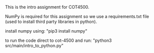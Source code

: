 This is the intro assignment for COT4500. 

NumPy is required for this assignment so we use a requirements.txt file (used to install third party libraries in python).

install numpy using: "pip3 install numpy"

to run the code direct to cot-4500 and run: "python3 src/main/intro_to_python.py"
